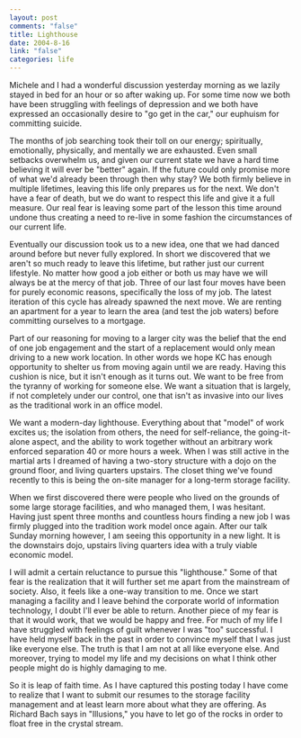 ```yaml
--- 
layout: post
comments: "false"
title: Lighthouse
date: 2004-8-16
link: "false"
categories: life
---
```

Michele and I had a wonderful discussion yesterday morning as we lazily stayed in bed for an hour or so after waking up. For some time now we both have been struggling with feelings of depression and we both have expressed an occasionally desire to "go get in the car," our euphuism for committing suicide.

The months of job searching took their toll on our energy; spiritually, emotionally, physically, and mentally we are exhausted. Even small setbacks overwhelm us, and given our current state we have a hard time believing it will ever be "better" again. If the future could only promise more of what we'd already been through then why stay? We both firmly believe in multiple lifetimes, leaving this life only prepares us for the next. We don't have a fear of death, but we do want to respect this life and give it a full measure. Our real fear is leaving some part of the lesson this time around undone thus creating a need to re-live in some fashion the circumstances of our current life.

Eventually our discussion took us to a new idea, one that we had danced around before but never fully explored. In short we discovered that we aren't so much ready to leave this lifetime, but rather just our current lifestyle. No matter how good a job either or both us may have we will always be at the mercy of that job. Three of our last four moves have been for purely economic reasons, specifically the loss of my job. The latest iteration of this cycle has already spawned the next move. We are renting an apartment for a year to learn the area (and test the job waters) before committing ourselves to a mortgage.

Part of our reasoning for moving to a larger city was the belief that the end of one job engagement and the start of a replacement would only mean driving to a new work location. In other words we hope KC has enough opportunity to shelter us from moving again until we are ready. Having this cushion is nice, but it isn't enough as it turns out. We want to be free from the tyranny of working for someone else. We want a situation that is largely, if not completely under our control, one that isn't as invasive into our lives as the traditional work in an office model.

We want a modern-day lighthouse. Everything about that "model" of work excites us; the isolation from others, the need for self-reliance, the going-it-alone aspect, and the ability to work together without an arbitrary work enforced separation 40 or more hours a week. When I was still active in the martial arts I dreamed of having a two-story structure with a dojo on the ground floor, and living quarters upstairs. The closet thing we've found recently to this is being the on-site manager for a long-term storage facility.

When we first discovered there were people who lived on the grounds of some large storage facilities, and who managed them, I was hesitant. Having just spent three months and countless hours finding a new job I was firmly plugged into the tradition work model once again. After our talk Sunday morning however, I am seeing this opportunity in a new light. It is the downstairs dojo, upstairs living quarters idea with a truly viable economic model.

I will admit a certain reluctance to pursue this "lighthouse." Some of that fear is the realization that it will further set me apart from the mainstream of society. Also, it feels like a one-way transition to me. Once we start managing a facility and I leave behind the corporate world of information technology, I doubt I'll ever be able to return. Another piece of my fear is that it would work, that we would be happy and free. For much of my life I have struggled with feelings of guilt whenever I was "too" successful. I have held myself back in the past in order to convince myself that I was just like everyone else. The truth is that I am not at all like everyone else. And moreover, trying to model my life and my decisions on what I think other people might do is highly damaging to me.

So it is leap of faith time. As I have captured this posting today I have come to realize that I want to submit our resumes to the storage facility management and at least learn more about what they are offering. As Richard Bach says in "Illusions," you have to let go of the rocks in order to float free in the crystal stream.
